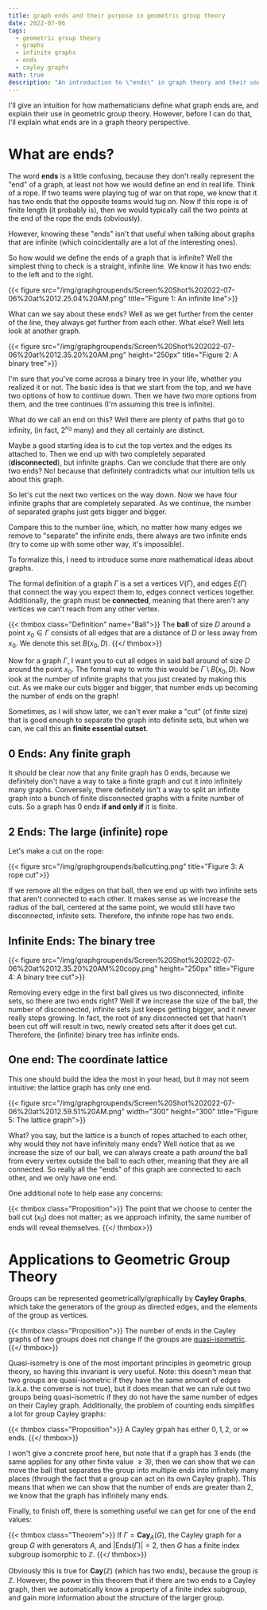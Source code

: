 ```yaml
---
title: graph ends and their purpose in geometric group theory
date: 2022-07-06
tags:
  - geometric group theory
  - graphs
  - infinite graphs
  - ends
  - cayley graphs
math: true
description: "An introduction to \"ends\" in graph theory and their use in geometric group theory."
---
```


I'll give an intuition for how mathematicians define what graph ends are, and explain their use in geometric group theory. However, before I can do that, I'll explain what ends are in a graph theory perspective.

# What are ends?

The word **ends** is a little confusing, because they don't really represent the "end" of a graph, at least not how we would define an end in real life. Think of a rope. If two teams were playing tug of war on that rope, we know that it has two ends that the opposite teams would tug on. Now if this rope is of finite length (it probably is), then we would typically call the two points at the end of the rope the ends (obviously). 

However, knowing these "ends" isn't that useful when talking about graphs that are infinite (which coincidentally are a lot of the interesting ones). 

So how would we define the ends of a graph that is infinite? Well the simplest thing to check is a straight, infinite line. We know it has two ends: to the left and to the right. 

{{< figure src="/img/graphgroupends/Screen%20Shot%202022-07-06%20at%2012.25.04%20AM.png" title="Figure 1: An infinite line">}}

What can we say about these ends? Well as we get further from the center of the line, they always get further from each other. What else? Well lets look at another graph.

{{< figure src="/img/graphgroupends/Screen%20Shot%202022-07-06%20at%2012.35.20%20AM.png" height="250px" title="Figure 2: A binary tree">}}

I'm sure that you've come across a binary tree in your life, whether you realized it or not. The basic idea is that we start from the top, and we have two options of how to continue down. Then we have two more options from them, and the tree continues (I'm assuming this tree is infinite). 

What do we call an end on this? Well there are plenty of paths that go to infinity, (in fact, $2^{\aleph_0}$ many) and they all certainly are distinct. 

Maybe a good starting idea is to cut the top vertex and the edges its attached to. Then we end up with two completely separated (**disconnected**), but infinite graphs. Can we conclude that there are only two ends? No! because that definitely contradicts what our intuition tells us about this graph. 

So let's cut the next two vertices on the way down. Now we have four infinite graphs that are completely separated. As we continue, the number of separated graphs just gets bigger and bigger. 

Compare this to the number line, which, no matter how many edges we remove to "separate" the infinite ends, there always are two infinite ends (try to come up with some other way, it's impossible).

To formalize this, I need to introduce some more mathematical ideas about graphs. 

The formal definition of a graph $\Gamma$ is a set a vertices $V(\Gamma)$, and edges $E(\Gamma)$ that connect the way you expect them to, edges connect vertices together. Additionally, the graph must be **connected**, meaning that there aren't any vertices we can't reach from any other vertex.

{{< thmbox class="Definition" name="Ball">}}
The **ball** of size $D$ around a point $x_0 \in \Gamma$ consists of all edges that are a distance of $D$ or less away from $x_0$. We denote this set $B(x_0, D)$.
{{</ thmbox>}}

Now for a graph $\Gamma$, I want you to cut all edges in said ball around of size $D$ around the point $x_0$. The formal way to write this would be $\Gamma \setminus B(x_0,D)$. Now look at the number of infinite graphs that you just created by making this cut. As we make our cuts bigger and bigger, that number ends up becoming the number of ends on the graph!

Sometimes, as I will show later, we can't ever make a "cut" (of finite size) that is good enough to separate the graph into definite sets, but when we can, we call this an **finite essential cutset**.

## 0 Ends: Any finite graph

It should be clear now that any finite graph has $0$ ends, because we definitely don't have a way to take a finite graph and cut it into infinitely many graphs. Conversely, there definitely isn't a way to split an infinite graph into a bunch of finite disconnected graphs with a finite number of cuts. So a graph has $0$ ends **if and only if** it is finite.

## 2 Ends: The large (infinite) rope

Let's make a cut on the rope:

{{< figure src="/img/graphgroupends/ballcutting.png" title="Figure 3: A rope cut">}}

If we remove all the edges on that ball, then we end up with two infinite sets that aren't connected to each other. It makes sense as we increase the radius of the ball, centered at the same point, we would still have two disconnected, infinite sets. Therefore, the infinite rope has two ends. 

## Infinite Ends: The binary tree


{{< figure src="/img/graphgroupends/Screen%20Shot%202022-07-06%20at%2012.35.20%20AM%20copy.png" height="250px" title="Figure 4: A binary tree cut">}}
<!-- ![infinite tree cuts](/img/graphgroupends/Screen%20Shot%202022-07-06%20at%2012.35.20%20AM%20copy.png){: width="300" height="200" } -->

Removing every edge in the first ball gives us two disconnected, infinite sets, so there are two ends right? Well if we increase the size of the ball, the number of disconnected, infinite sets just keeps getting bigger, and it never really stops growing. In fact, the root of any disconnected set that hasn't been cut off will result in two, newly created sets after it does get cut. Therefore, the (infinite) binary tree has infinite ends.

## One end: The coordinate lattice

This one should build the idea the most in your head, but it may not seem intuitive: the lattice graph has only one end. 

{{< figure src="/img/graphgroupends/Screen%20Shot%202022-07-06%20at%2012.59.51%20AM.png" width="300" height="300" title="Figure 5: The lattice graph">}}
<!-- ![lattice graph](../assets/img/Screen%20Shot%202022-07-06%20at%2012.59.51%20AM.png){: width="300" height="300" } -->

What? you say, but the lattice is a bunch of ropes attached to each other, why would they not have infinitely many ends? Well notice that as we increase the size of our ball, we can always create a path *around* the ball from every vertex outside the ball to each other, meaning that they are all connected. So really all the "ends" of this graph are connected to each other, and we only have one end.

One additional note to help ease any concerns:

{{< thmbox class="Proposition">}}
The point that we choose to center the ball cut ($x_0$) does not matter; as we approach infinity, the same number of ends will reveal themselves.
{{</ thmbox>}}

# Applications to Geometric Group Theory

Groups can be represented geometrically/graphically by **Cayley Graphs**, which take the generators of the group as directed edges, and the elements of the group as vertices.

{{< thmbox class="Proposition">}}
The number of ends in the Cayley graphs of two groups does not change if the groups are [quasi-isometric](https://en.wikipedia.org/wiki/Quasi-isometry).
{{</ thmbox>}}

Quasi-isometry is one of the most important principles in geometric group theory, so having this invariant is very useful. Note: this doesn't mean that two groups are quasi-isometric if they have the same amount of edges (a.k.a. the converse is not true), but it does mean that we can rule out two groups being quasi-isometric if they do not have the same number of edges on their Cayley graph. Additionally, the problem of counting ends simplifies a lot for group Cayley graphs:


{{< thmbox class="Proposition">}}
A Cayley grpah has either $0, 1, 2,$ or $\infty$ ends.
{{</ thmbox>}}

I won't give a concrete proof here, but note that if a graph has $3$ ends (the same applies for any other finite value $\geq 3$), then we can show that we can move the ball that separates the group into multiple ends into infinitely many places (through the fact that a group can act on its own Cayley graph). This means that when we can show that the number of ends are greater than $2$, we know that the graph has infinitely many ends.

Finally, to finish off, there is something useful we can get for one of the end values:

{{< thmbox class="Theorem">}}
If $\Gamma = \mathbf{Cay}_{A}(G)$, the Cayley graph for a group $G$ with generators $A$, and $\lvert \mathrm{Ends}(\Gamma) \rvert = 2$, then $G$ has a finite index subgroup isomorphic to $\mathbb{Z}$.
{{</ thmbox>}}

Obviously this is true for $\mathbf{Cay}(\mathbb{Z})$ (which has two ends), because the group *is* $\mathbb{Z}$. However, the power in this theorem that if there are two ends to a Cayley graph, then we automatically know a property of a finite index subgroup, and gain more information about the structure of the larger group.